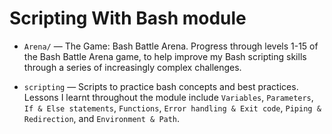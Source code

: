 # Scripting With Bash module

- `Arena/` — The Game: Bash Battle Arena. Progress through levels 1-15 of the Bash Battle Arena game, to help improve my Bash scripting skills through a series of increasingly complex challenges.
  
- `scripting` — Scripts to practice bash concepts and best practices. Lessons I learnt throughout the module include `Variables`, `Parameters`, `If & Else statements`, `Functions`, `Error handling & Exit code`, `Piping & Redirection`, and `Environment & Path`.
  
